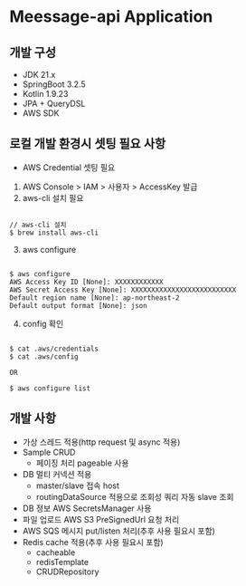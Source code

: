 Meessage-api Application
==================================

## 개발 구성
* JDK 21.x
* SpringBoot 3.2.5
* Kotlin 1.9.23
* JPA + QueryDSL
* AWS SDK

## 로컬 개발 환경시 셋팅 필요 사항
* AWS Credential 셋팅 필요
1. AWS Console > IAM > 사용자 > AccessKey 발급
2. aws-cli 설치 필요
<pre><code>
// aws-cli 설치
$ brew install aws-cli
</code></pre>
3. aws configure
<pre><code>
$ aws configure
AWS Access Key ID [None]: XXXXXXXXXXXX
AWS Secret Access Key [None]: XXXXXXXXXXXXXXXXXXXXXXXXXX
Default region name [None]: ap-northeast-2
Default output format [None]: json
</code></pre>
4. config 확인
<pre><code>
$ cat .aws/credentials
$ cat .aws/config

OR

$ aws configure list
</code></pre>

## 개발 사항
* 가상 스레드 적용(http request 및 async 적용)
* Sample CRUD
  * 페이징 처리 pageable 사용
* DB 멀티 커넥션 적용
  * master/slave 접속 host
  * routingDataSource 적용으로 조회성 쿼리 자동 slave 조회
* DB 정보 AWS SecretsManager 사용
* 파일 업로드 AWS S3 PreSignedUrl 요청 처리
* AWS SQS 메시지 put/listen 처리(추후 사용 필요시 포함)
* Redis cache 적용(추후 사용 필요시 포함)
  * cacheable
  * redisTemplate
  * CRUDRepository


